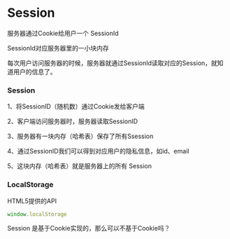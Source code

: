 # Session

服务器通过Cookie给用户一个 SessionId

SessionId对应服务器里的一小块内存

每次用户访问服务器的时候，服务器就通过SessionId读取对应的Session，就知道用户的信息了。

### Session

1、将SessionID（随机数）通过Cookie发给客户端

2、客户端访问服务器时，服务器读取SessionID

3、服务器有一块内存（哈希表）保存了所有Ssession

4、通过SessionID我们可以得到对应用户的隐私信息，如id、email

5、这块内存（哈希表）就是服务器上的所有 Session

### LocalStorage

HTML5提供的API

```js
window.localStorage
```

Session 是基于Cookie实现的，那么可以不基于Cookie吗？